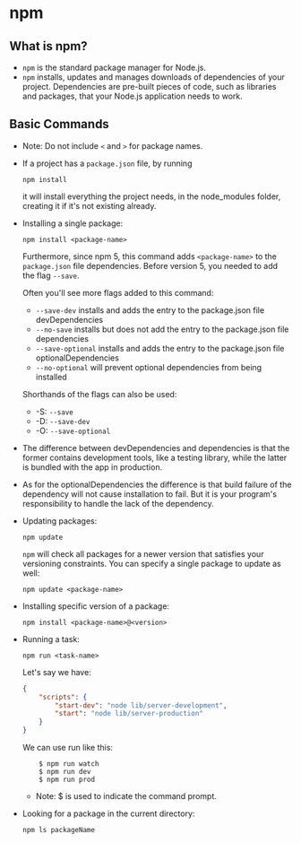 # npm

## What is npm?
- `npm` is the standard package manager for Node.js.
- `npm` installs, updates and manages downloads of dependencies of your project. Dependencies are pre-built pieces of code, such as libraries and packages, that your Node.js application needs to work.

## Basic Commands
- Note: Do not include `<` and `>` for package names. 
- If a project has a `package.json` file, by running
    ```shell
    npm install
    ```
    it will install everything the project needs, in the node_modules folder, creating it if it's not existing already.
- Installing a single package:
    ```shell
    npm install <package-name>
    ```
    Furthermore, since npm 5, this command adds `<package-name>` to the `package.json` file dependencies. Before version 5, you needed to add the flag `--save`. 

    Often you'll see more flags added to this command:
    - `--save-dev` installs and adds the entry to the package.json file devDependencies
    - `--no-save` installs but does not add the entry to the package.json file dependencies
    - `--save-optional` installs and adds the entry to the package.json file optionalDependencies
    - `--no-optional` will prevent optional dependencies from being installed

    Shorthands of the flags can also be used:
    - -S: `--save`
    - -D: `--save-dev`
    - -O: `--save-optional`
- The difference between devDependencies and dependencies is that the former contains development tools, like a testing library, while the latter is bundled with the app in production.
- As for the optionalDependencies the difference is that build failure of the dependency will not cause installation to fail. But it is your program's responsibility to handle the lack of the dependency.
- Updating packages:
    ```shell
    npm update
    ```
    `npm` will check all packages for a newer version that satisfies your versioning constraints.
    You can specify a single package to update as well:
    ```shell
    npm update <package-name>
    ```
- Installing specific version of a package:
    ```shell
    npm install <package-name>@<version>
    ```
- Running a task:
    ```shell
    npm run <task-name>
    ```
    Let's say we have:
    ```json
    {
        "scripts": {
            "start-dev": "node lib/server-development",
            "start": "node lib/server-production"
        }
    }
    ```
    We can use run like this:
    ```shell
        $ npm run watch
        $ npm run dev
        $ npm run prod
    ```
    - Note: $ is used to indicate the command prompt.
- Looking for a package in the current directory:
    ```shell
    npm ls packageName
    ```